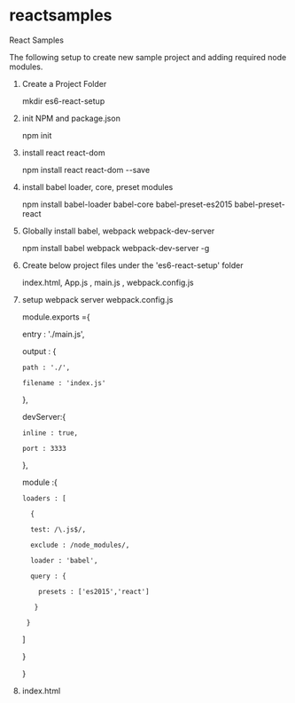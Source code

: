 # reactsamples
React Samples

The following setup to create new sample project and adding required node modules.

1) Create a Project Folder

	  mkdir es6-react-setup 
	  
2) init NPM and package.json

    npm init
    
3) install react react-dom

    npm install react react-dom --save
    
4) install babel loader, core, preset modules

    npm install babel-loader babel-core babel-preset-es2015 babel-preset-react
    
5) Globally install babel, webpack webpack-dev-server

    npm install babel webpack webpack-dev-server -g
    
6) Create below project files under the  'es6-react-setup' folder

    index.html, App.js , main.js , webpack.config.js
 
7) setup webpack server 
  webpack.config.js
  
  	module.exports ={
	
	 entry : './main.js',
	 
	 output : {
	 
	   path : './',
	   
	   filename : 'index.js'
	   
	 },
	 
	 devServer:{
	 
	   inline : true,
	   
	   port : 3333
	   
	 },
	 
	 module :{
	 
	   loaders : [
	   
	     {
	     
	     test: /\.js$/,
	     
	     exclude : /node_modules/,
	     
	     loader : 'babel',
	     
	     query : {
	     
	       presets : ['es2015','react']
	       
	      }
	      
	    }
	    
	  ]
	  
	 }
	 
	}



8) index.html
   	<!DOCTYPE html>
	
	<html lang="en">
	<head>
	  <meta charset="utf-8">
	  <title>HelloREACT</title>
	</head>
	<body>
	  <div id="app"></div>
	  <script src="index.js"></script>
	</body>
	</html>
	
